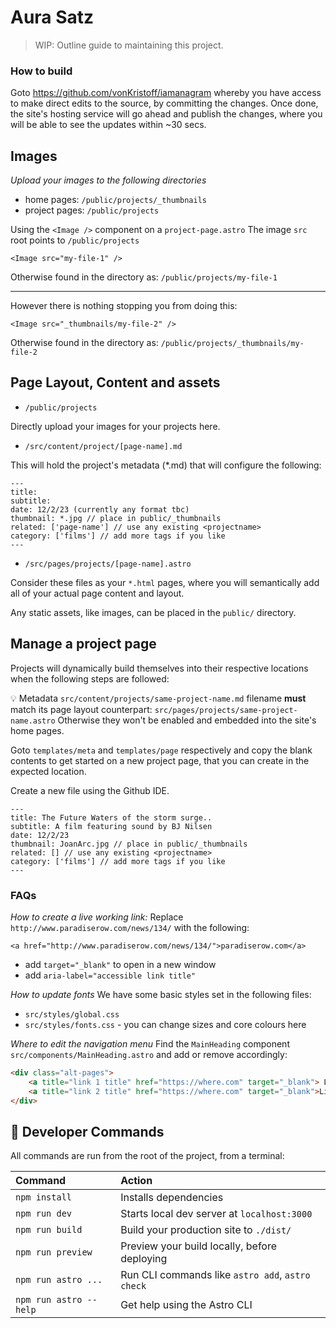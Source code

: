 # Aura Satz

> WIP: Outline guide to maintaining this project.

### How to build

Goto https://github.com/vonKristoff/iamanagram whereby you have access to make direct edits to the source, by committing the changes. Once done, the site's hosting service will go ahead and publish the changes, where you will be able to see the updates within ~30 secs.

## Images

_Upload your images to the following directories_

- home pages: `/public/projects/_thumbnails`
- project pages: `/public/projects`

Using the `<Image />` component on a `project-page.astro`
The image `src` root points to `/public/projects`

```
<Image src="my-file-1" />
```

Otherwise found in the directory as: `/public/projects/my-file-1`

---

However there is nothing stopping you from doing this:

```
<Image src="_thumbnails/my-file-2" />
```

Otherwise found in the directory as: `/public/projects/_thumbnails/my-file-2`

## Page Layout, Content and assets

- `/public/projects`

Directly upload your images for your projects here.

- `/src/content/project/[page-name].md`

This will hold the project's metadata (\*.md) that will configure the following:

```
---
title:
subtitle:
date: 12/2/23 (currently any format tbc)
thumbnail: *.jpg // place in public/_thumbnails
related: ['page-name'] // use any existing <projectname>
category: ['films'] // add more tags if you like
---
```

- `/src/pages/projects/[page-name].astro`

Consider these files as your `*.html` pages, where you will semantically add all of your actual page content and layout.

Any static assets, like images, can be placed in the `public/` directory.

## Manage a project page

Projects will dynamically build themselves into their respective locations when the following steps are followed:

💡 Metadata `src/content/projects/same-project-name.md` filename **must** match its page layout counterpart: `src/pages/projects/same-project-name.astro`
Otherwise they won't be enabled and embedded into the site's home pages.

Goto `templates/meta` and `templates/page` respectively and copy the blank contents to get started on a new project page, that you can create in the expected location.

Create a new file using the Github IDE.

```
---
title: The Future Waters of the storm surge..
subtitle: A film featuring sound by BJ Nilsen
date: 12/2/23
thumbnail: JoanArc.jpg // place in public/_thumbnails
related: [] // use any existing <projectname>
category: ['films'] // add more tags if you like
---
```

### FAQs

_How to create a live working link:_
Replace `http://www.paradiserow.com/news/134/` with the following:

```
<a href="http://www.paradiserow.com/news/134/">paradiserow.com</a>
```

- add `target="_blank"` to open in a new window
- add `aria-label="accessible link title"`

_How to update fonts_
We have some basic styles set in the following files:

- `src/styles/global.css`
- `src/styles/fonts.css` - you can change sizes and core colours here

_Where to edit the navigation menu_
Find the `MainHeading` component `src/components/MainHeading.astro` and add or remove accordingly:

```html
<div class="alt-pages">
	<a title="link 1 title" href="https://where.com" target="_blank"> Link 1</a>
	<a title="link 2 title" href="https://where.com" target="_blank">Link 2</a>
</div>
```

## 🧞 Developer Commands

All commands are run from the root of the project, from a terminal:

| Command                | Action                                           |
| :--------------------- | :----------------------------------------------- |
| `npm install`          | Installs dependencies                            |
| `npm run dev`          | Starts local dev server at `localhost:3000`      |
| `npm run build`        | Build your production site to `./dist/`          |
| `npm run preview`      | Preview your build locally, before deploying     |
| `npm run astro ...`    | Run CLI commands like `astro add`, `astro check` |
| `npm run astro --help` | Get help using the Astro CLI                     |
